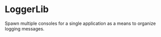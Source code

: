 # LoggerLib

Spawn multiple consoles for a single application as a means to organize logging messages.
